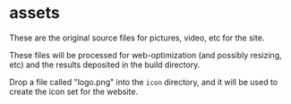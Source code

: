 # assets

These are the original source files for pictures, video, etc for the site.

These files will be processed for web-optimization (and possibly resizing, etc)
and the results deposited in the build directory.

Drop a file called "logo.png" into the `icon` directory, and it will be used to
create the icon set for the website.
